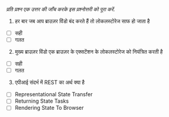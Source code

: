 _प्रति प्रश्न एक उत्तर की जाँच करके इस प्रश्नोत्तरी को पूरा करें._

1. हर बार जब आप ब्राउज़र विंडो बंद करते हैं तो लोकलस्टोरेज साफ हो जाता है

- [ ] सही
- [ ] गलत

2. मुख्य ब्राउज़र विंडो एक ब्राउज़र के एक्सटेंशन के लोकलस्टोरेज को नियंत्रित करती है

- [ ] सही
- [ ] गलत

3. एपीआई संदर्भ में REST का अर्थ क्या है

- [ ] Representational State Transfer
- [ ] Returning State Tasks
- [ ] Rendering State To Browser
